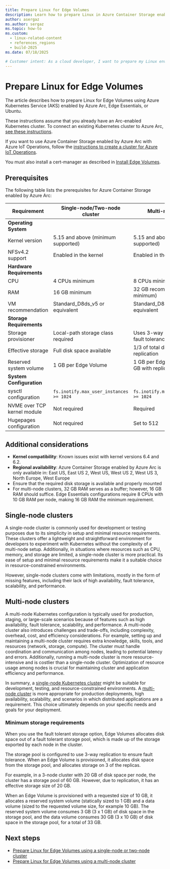 ```yaml
---
title: Prepare Linux for Edge Volumes
description: Learn how to prepare Linux in Azure Container Storage enabled by Azure Arc Edge Volumes using Azure Kubernetes Service enabled by Azure Arc, Edge Essentials, or Ubuntu.
author: asergaz
ms.author: sergaz
ms.topic: how-to
ms.custom:
  - linux-related-content
  - references_regions
  - build-2025
ms.date: 07/18/2025

# Customer intent: As a cloud developer, I want to prepare my Linux environment for Edge Volumes in Azure Container Storage, so that I can effectively manage and deploy workloads using Azure Kubernetes Service (AKS) enabled by Azure Arc.
---
```


# Prepare Linux for Edge Volumes

The article describes how to prepare Linux for Edge Volumes using Azure Kubernetes Service (AKS) enabled by Azure Arc, Edge Essentials, or Ubuntu.

These instructions assume that you already have an Arc-enabled Kubernetes cluster. To connect an existing Kubernetes cluster to Azure Arc, [see these instructions](/azure/azure-arc/kubernetes/quickstart-connect-cluster?tabs=azure-cli).

If you want to use Azure Container Storage enabled by Azure Arc with Azure IoT Operations, follow the [instructions to create a cluster for Azure IoT Operations](/azure/iot-operations/deploy-iot-ops/howto-prepare-cluster?tabs=ubuntu).

You must also install a cert-manager as described in [Install Edge Volumes](howto-install-edge-volumes.md#install-certificate-and-trust-managers).

## Prerequisites

The following table lists the prerequisites for Azure Container Storage enabled by Azure Arc:

| Requirement | Single-node/Two-node cluster | Multi-node cluster |
|-------------|------------------------------|-------------------|
| **Operating System** | | |
| Kernel version | 5.15 and above (minimum supported) | 5.15 and above (minimum supported) |
| NFSv4.2 support | Enabled in the kernel | Enabled in the kernel |
| **Hardware Requirements** | | |
| CPU | 4 CPUs minimum | 8 CPUs minimum |
| RAM | 16 GB minimum | 32 GB recommended (16 GB minimum) |
| VM recommendation | Standard_D8ds_v5 or equivalent | Standard_D8as_v5 or equivalent |
| **Storage Requirements** | | |
| Storage provisioner | Local-path storage class required | Uses 3-way replication for fault tolerance |
| Effective storage | Full disk space available | 1/3 of total disk space due to replication |
| Reserved system volume | 1 GB per Edge Volume | 1 GB per Edge Volume (uses 3 GB with replication) |
| **System Configuration** | | |
| sysctl configuration | `fs.inotify.max_user_instances >= 1024` | `fs.inotify.max_user_instances >= 1024` |
| NVME over TCP kernel module | Not required | Required |
| Hugepages configuration | Not required | Set to 512 |

## Additional considerations

- **Kernel compatibility**: Known issues exist with kernel versions 6.4 and 6.2.
- **Regional availability**: Azure Container Storage enabled by Azure Arc is only available in: East US, East US 2, West US, West US 2, West US 3, North Europe, West Europe
- Ensure that the required disk storage is available and properly mounted
- For multi-node clusters, 32 GB RAM serves as a buffer; however, 16 GB RAM should suffice. Edge Essentials configurations require 8 CPUs with 10 GB RAM per node, making 16 GB RAM the minimum requirement.

## Single-node clusters

A single-node cluster is commonly used for development or testing purposes due to its simplicity in setup and minimal resource requirements. These clusters offer a lightweight and straightforward environment for developers to experiment with Kubernetes without the complexity of a multi-node setup. Additionally, in situations where resources such as CPU, memory, and storage are limited, a single-node cluster is more practical. Its ease of setup and minimal resource requirements make it a suitable choice in resource-constrained environments.

However, single-node clusters come with limitations, mostly in the form of missing features, including their lack of high availability, fault tolerance, scalability, and performance.

## Multi-node clusters

A multi-node Kubernetes configuration is typically used for production, staging, or large-scale scenarios because of features such as high availability, fault tolerance, scalability, and performance. A multi-node cluster also introduces challenges and trade-offs, including complexity, overhead, cost, and efficiency considerations. For example, setting up and maintaining a multi-node cluster requires extra knowledge, skills, tools, and resources (network, storage, compute). The cluster must handle coordination and communication among nodes, leading to potential latency and errors. Additionally, running a multi-node cluster is more resource-intensive and is costlier than a single-node cluster. Optimization of resource usage among nodes is crucial for maintaining cluster and application efficiency and performance.

In summary, a [single-node Kubernetes cluster](howto-single-node-cluster-edge-volumes.md) might be suitable for development, testing, and resource-constrained environments. A [multi-node cluster](howto-multi-node-cluster-edge-volumes.md) is more appropriate for production deployments, high availability, scalability, and scenarios in which distributed applications are a requirement. This choice ultimately depends on your specific needs and goals for your deployment.

### Minimum storage requirements

When you use the fault tolerant storage option, Edge Volumes allocates disk space out of a fault tolerant storage pool, which is made up of the storage exported by each node in the cluster.

The storage pool is configured to use 3-way replication to ensure fault tolerance. When an Edge Volume is provisioned, it allocates disk space from the storage pool, and allocates storage on 3 of the replicas.

For example, in a 3-node cluster with 20 GB of disk space per node, the cluster has a storage pool of 60 GB. However, due to replication, it has an effective storage size of 20 GB.

When an Edge Volume is provisioned with a requested size of 10 GB, it allocates a reserved system volume (statically sized to 1 GB) and a data volume (sized to the requested volume size, for example 10 GB). The reserved system volume consumes 3 GB (3 x 1 GB) of disk space in the storage pool, and the data volume consumes 30 GB (3 x 10 GB) of disk space in the storage pool, for a total of 33 GB.

## Next steps

- [Prepare Linux for Edge Volumes using a single-node or two-node cluster](howto-single-node-cluster-edge-volumes.md)
- [Prepare Linux for Edge Volumes using a multi-node cluster](howto-multi-node-cluster-edge-volumes.md)
